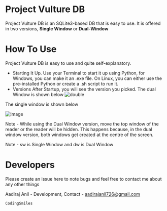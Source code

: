 # Project Vulture DB
Project Vulture DB is an SQLite3-based DB that is easy to use. It is offered in two versions, **Single Window** or **Dual-Window**

# How To Use
Project Vulture DB is easy to use and quite self-explanatory.

* Starting It Up. Use your Terminal to start it up using Python, for Windows, you can make it an .exe file. On Linux, you can either use the pre-installed Python or create a .sh script to run it.
* Versions
After Startup, you will see the version you picked. The dual Window is shown below
![double](https://user-images.githubusercontent.com/95686935/147183276-bd994da3-5f60-408b-bb0e-a4034e627876.png)

The single window is shown below

![image](https://user-images.githubusercontent.com/95686935/147186495-e09fbed6-eece-4490-9bfb-833e3ea1b0e6.png)

Note - While using the Dual Window version, move the top window of the reader or the reader will be hidden. This happens because, in the dual window version, both windows get created at the centre of the screen.

Note - sw is Single Window and dw is Dual Window

# Developers
Please create an issue here to note bugs and feel free to contact me about any other things

Aadiraj Anil - Development, Contact - aadirajanil726@gmail.com

```CodingSmiles```
